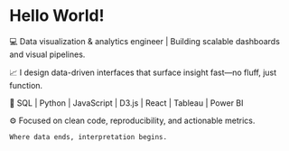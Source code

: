 # Hello World!
💻 Data visualization & analytics engineer | Building scalable dashboards and visual pipelines.

📈 I design data-driven interfaces that surface insight fast—no fluff, just function.

🧠 SQL | Python | JavaScript | D3.js | React | Tableau | Power BI

⚙️ Focused on clean code, reproducibility, and actionable metrics.

    Where data ends, interpretation begins.
